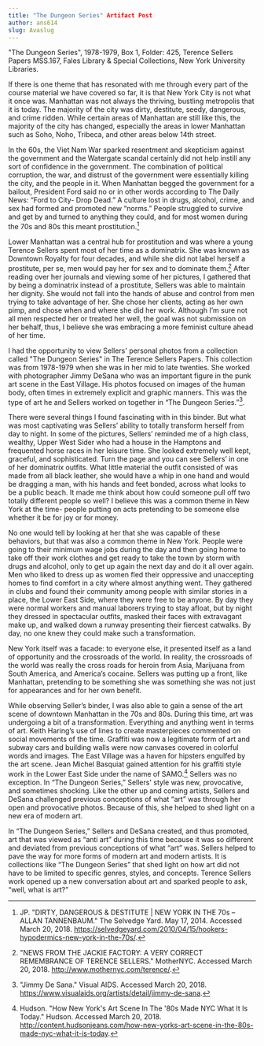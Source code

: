 ```yaml
---
title: "The Dungeon Series" Artifact Post
author: ans614
slug: Avaslug
---
```


"The Dungeon Series", 1978-1979, Box 1, Folder: 425, Terence Sellers Papers MSS.167, Fales Library & Special Collections, New York University Libraries.

If there is one theme that has resonated with me through every part of the course material we have covered so far, it is that New York City is not what it once was. Manhattan was not always the thriving, bustling metropolis that it is today. The majority of the city was dirty, destitute, seedy, dangerous, and crime ridden. While certain areas of Manhattan are still like this, the majority of the city has changed, especially the areas in lower Manhattan such as Soho, Noho, Tribeca, and other areas below 14th street.

In the 60s, the Viet Nam War sparked resentment and skepticism against the government and the Watergate scandal certainly did not help instill any sort of confidence in the government. The combination of political corruption, the war, and distrust of the government were essentially killing the city, and the people in it. When Manhattan begged the government for a bailout, President Ford said no or in other words according to The Daily News: “Ford to City- Drop Dead.” A culture lost in drugs, alcohol, crime, and sex had formed and promoted new “norms.” People struggled to survive and get by and turned to anything they could, and for most women during the 70s and 80s this meant prostitution.[^footnote-1]

Lower Manhattan was a central hub for prostitution and was where a young Terence Sellers spent most  of her time as a dominatrix. She was known as Downtown Royalty for four decades, and while she did not label herself a prostitute, per se, men would pay her for sex and to dominate them.[^footnote-2] After reading over her journals and viewing some of her pictures, I gathered that by being a dominatrix instead of a prostitute, Sellers was able to maintain her dignity. She would not fall into the hands of abuse and control from men trying to take advantage of her. She chose her clients, acting as her own pimp, and chose when and where she did her work. Although I’m sure not all men respected her or treated her well, the goal was not submission on her behalf, thus, I believe she was embracing a more feminist culture ahead of her time.

I had the opportunity to view Sellers' personal photos from a collection called "The Dungeon Series" in The Terence Sellers Papers. This collection was from 1978-1979 when she was in her mid to late twenties. She worked with photographer Jimmy DeSana who was an important figure in the punk art scene in the East Village. His photos focused on images of the human body, often times in extremely explicit and graphic manners. This was the type of art he and Sellers worked on together in “The Dungeon Series.”[^footnote-4].

There were several things I found fascinating with in this binder. But what was most captivating was Sellers’ ability to totally transform herself from day to night. In some of the pictures, Sellers’ reminded me of a high class, wealthy, Upper West Sider who had a house in the Hamptons and frequented horse races in her leisure time. She looked extremely well kept, graceful, and sophisticated. Turn the page and you can see Sellers’ in one of her dominatrix outfits. What little material the outfit consisted of was made from all black leather, she would have a whip in one hand and would be dragging a man, with his hands and feet bonded, across what looks to be a public beach. It made me think about how could someone pull off two totally different people so well? I believe this was a common theme in New York at the time- people putting on acts pretending to be someone else whether it be for joy or for money.

No one would tell by looking at her that she was capable of these behaviors, but that was also a common theme in New York. People were going to their minimum wage jobs during the day and then going home to take off their work clothes and get ready to take the town by storm with drugs and alcohol, only to get up again the next day and do it all over again. Men who liked to dress up as women fled their oppressive and unaccepting homes to find comfort in a city where almost anything went. They gathered in clubs and found their community among people with similar stories in a place, the Lower East Side, where they were free to be anyone. By day they were normal workers and manual laborers trying to stay afloat, but by night they dressed in spectacular outfits, masked their faces with extravagant make up, and walked down a runway presenting their fiercest catwalks. By day, no one knew they could make such a transformation.

New York itself was a facade: to everyone else, it presented itself as a land of opportunity and the crossroads of the world. In reality, the crossroads of the world was really the cross roads for heroin from Asia, Marijuana from South America, and America’s cocaine. Sellers was putting up a front, like Manhattan, pretending to be something she was something she was not just for appearances and for her own benefit.

While observing Seller’s binder, I was also able to gain a sense of the art scene of downtown Manhattan in the 70s and 80s. During this time, art was undergoing a bit of a transformation. Everything and anything went in terms of art. Keith Haring’s use of lines to create masterpieces commented on social movements of the time. Graffiti was now a legitimate form of art and subway cars and building walls were now canvases covered in colorful words and images. The East Village was a haven for hipsters engulfed by the art scene. Jean Michel Basquiat gained attention for his graffiti style work in the Lower East Side under the name of SAMO.[^footnote-3] Sellers was no exception. In “The Dungeon Series,” Sellers' style was new, provocative, and sometimes shocking. Like the other up and coming artists, Sellers and DeSana challenged previous conceptions of what “art” was through her open and provocative photos. Because of this, she helped to shed light on a new era of modern art.

In “The Dungeon Series,” Sellers and DeSana created, and thus promoted, art that was viewed as “anti art” during this time because it was so different and deviated from previous conceptions of what “art” was. Sellers helped to pave the way for more forms of modern art and modern artists. It is collections like “The Dungeon Series” that shed light on how art did not have to be limited to specific genres, styles, and concepts. Terence Sellers work opened up a new conversation about art and sparked people to ask, “well, what is art?”

[^footnote-1]: JP. "DIRTY, DANGEROUS & DESTITUTE | NEW YORK IN THE 70s – ALLAN TANNENBAUM." The Selvedge Yard. May 17, 2014. Accessed March 20, 2018. https://selvedgeyard.com/2010/04/15/hookers-hypodermics-new-york-in-the-70s/.

[^footnote-2]: "NEWS FROM THE JACKIE FACTORY: A VERY CORRECT REMEMBRANCE OF TERENCE SELLERS." MotherNYC. Accessed March 20, 2018. http://www.mothernyc.com/terence/.

[^footnote-3]: Hudson. "How New York's Art Scene In The '80s Made NYC What It Is Today." Hudson. Accessed March 20, 2018. http://content.hudsonjeans.com/how-new-yorks-art-scene-in-the-80s-made-nyc-what-it-is-today.

[^footnote-4]: "Jimmy De Sana." Visual AIDS. Accessed March 20, 2018. https://www.visualaids.org/artists/detail/jimmy-de-sana.
